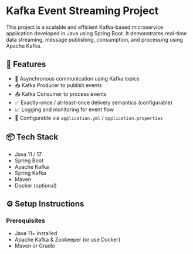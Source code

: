 
# Kafka Event Streaming Project

This project is a scalable and efficient Kafka-based microservice application developed in Java using Spring Boot. It demonstrates real-time data streaming, message publishing, consumption, and processing using Apache Kafka.

## 🚀 Features

- 🔄 Asynchronous communication using Kafka topics
- 📥 Kafka Producer to publish events
- 📤 Kafka Consumer to process events
- ✅ Exactly-once / at-least-once delivery semantics (configurable)
- 📈 Logging and monitoring for event flow
- 🔧 Configurable via `application.yml` / `application.properties`

## 📦 Tech Stack

- Java 11 / 17
- Spring Boot
- Apache Kafka
- Spring Kafka
- Maven 
- Docker (optional)
## ⚙️ Setup Instructions

### Prerequisites

- Java 11+ installed
- Apache Kafka & Zookeeper (or use Docker)
- Maven or Gradle

